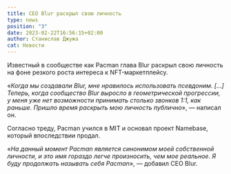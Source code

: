 ```yaml
---
title: СEO Blur раскрыл свою личность
type: news
position: "3"
date: 2023-02-22T16:56:15+02:00
author: Станислав Джужа
cat: Новости
---
```

Известный в сообществе как Pacman глава Blur раскрыл свою личность на фоне резкого роста интереса к NFT-маркетплейсу.

«*Когда мы создавали Blur, мне нравилось использовать псевдоним. \[…] Теперь, когда сообщество Blur выросло в геометрической прогрессии, у меня уже нет возможности принимать столько звонков 1:1, как раньше. Пришло время раскрыть мою личность публично*», — написал он.

Согласно треду, Pacman учился в MIT и основал проект Namebase, который впоследствии продал.

«*На данный момент Pacman является синонимом моей собственной личности, и это имя гораздо легче произносить, чем мое реальное. Я буду продолжать называть себя Pacman*», — добавил CEO Blur.